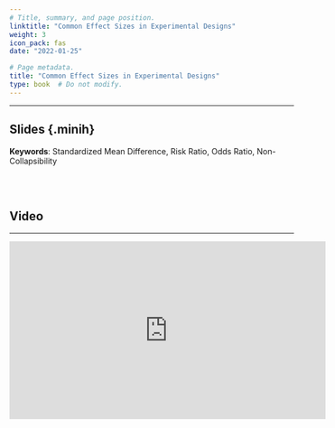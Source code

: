 ```yaml
---
# Title, summary, and page position.
linktitle: "Common Effect Sizes in Experimental Designs"
weight: 3
icon_pack: fas
date: "2022-01-25"

# Page metadata.
title: "Common Effect Sizes in Experimental Designs"
type: book  # Do not modify.
---
```


<style>
code{
  color: #2a7792;
}
.hljs{
  font-size: 16px
}
.minih{
  font-size: 1px;
  margin: 0px 0px 0px 0px;
}

.highlight {
    position: relative;
}
.highlight pre {
    padding: 15px;
}
.highlight-copy-btn {
    position: absolute;
    top: 7px;
    right: 7px;
    border: 0;
    border-radius: 4px;
    padding: 5px;
    font-size: 0.7em;
    line-height: 1.8;
    color: #fff;
    background-color: #777;
    min-width: 55px;
    text-align: center;
}
.highlight-copy-btn:hover {
    background-color: #666;
}
</style>

---


## Slides {.minih}

<object data="/media/workshop/ma/common-effect-sizes.pdf" type="application/pdf" width="100%" height="500px">
</object>

**Keywords**: Standardized Mean Difference, Risk Ratio, Odds Ratio, Non-Collapsibility


<br></br>

## Video

---

<iframe width="560" height="315" src="https://www.youtube.com/embed/4szyEbU94ig" title="YouTube video player" frameborder="0" allow="accelerometer; autoplay; clipboard-write; encrypted-media; gyroscope; picture-in-picture; web-share" allowfullscreen></iframe>

<style>
h1 {color: #2a7792;}
</style>


